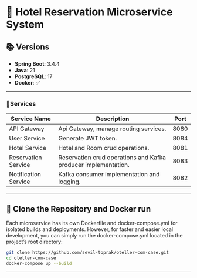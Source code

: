 # 🏨 Hotel Reservation Microservice System

## 📚 Versions

- **Spring Boot**: 3.4.4
- **Java**: 21
- **PostgreSQL**: 17
- **Docker**: ✅

---

### 🧩Services

| Service Name         | Description                                                    | Port   |
|----------------------|----------------------------------------------------------------|--------|
| API Gateway          | Api Gateway, manage routing services.                          | 8080   |
| User Service         | Generate JWT token.                                            | 8084   |
| Hotel Service        | Hotel and Room crud operations.                                | 8081   |
| Reservation Service  | Reservation crud operations and Kafka producer implementation. | 8083   |
| Notification Service | Kafka consumer implementation and logging.                     | 8082   |

---

## 🐳 Clone the Repository and Docker run
Each microservice has its own Dockerfile and docker-compose.yml for isolated builds and deployments.
However, for faster and easier local development, you can simply run the docker-compose.yml located in the project’s root directory:
```bash
git clone https://github.com/sevil-toprak/oteller-com-case.git
cd oteller-com-case
docker-compose up --build
```

---


